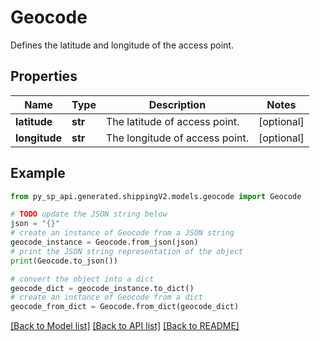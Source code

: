 # Geocode

Defines the latitude and longitude of the access point.

## Properties

Name | Type | Description | Notes
------------ | ------------- | ------------- | -------------
**latitude** | **str** | The latitude of access point. | [optional] 
**longitude** | **str** | The longitude of access point. | [optional] 

## Example

```python
from py_sp_api.generated.shippingV2.models.geocode import Geocode

# TODO update the JSON string below
json = "{}"
# create an instance of Geocode from a JSON string
geocode_instance = Geocode.from_json(json)
# print the JSON string representation of the object
print(Geocode.to_json())

# convert the object into a dict
geocode_dict = geocode_instance.to_dict()
# create an instance of Geocode from a dict
geocode_from_dict = Geocode.from_dict(geocode_dict)
```
[[Back to Model list]](../README.md#documentation-for-models) [[Back to API list]](../README.md#documentation-for-api-endpoints) [[Back to README]](../README.md)


